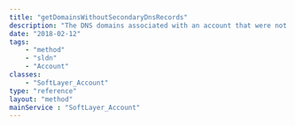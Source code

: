 ```yaml
---
title: "getDomainsWithoutSecondaryDnsRecords"
description: "The DNS domains associated with an account that were not created as a result of a secondary DNS zone transfer."
date: "2018-02-12"
tags:
    - "method"
    - "sldn"
    - "Account"
classes:
    - "SoftLayer_Account"
type: "reference"
layout: "method"
mainService : "SoftLayer_Account"
---
```

